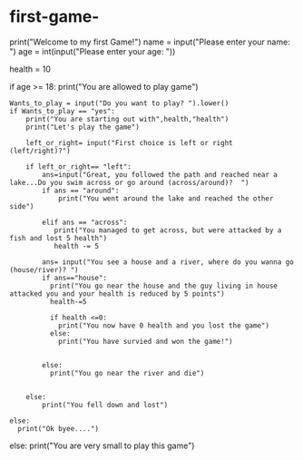 # first-game-

print("Welcome to my first Game!")
name = input("Please enter your name: ")
age = int(input("Please enter your age: "))

health = 10

if age >= 18:
    print("You are allowed to play game")

    Wants_to_play = input("Do you want to play? ").lower()
    if Wants_to_play == "yes":
        print("You are starting out with",health,"health")
        print("Let's play the game")

        left_or_right= input("First choice is left or right (left/right)?")

        if left_or_right== "left":
            ans=input("Great, you followed the path and reached near a lake...Do you swim across or go around (across/around)?  ")
            if ans == "around":
                print("You went around the lake and reached the other side")
            
            elif ans == "across":
               print("You managed to get across, but were attacked by a fish and lost 5 health")
               health -= 5

            ans= input("You see a house and a river, where do you wanna go (house/river)? ")
            if ans=="house":
              print("You go near the house and the guy living in house attacked you and your health is reduced by 5 points")
              health-=5

              if health <=0:
                print("You now have 0 health and you lost the game")
              else:
                print("You have survied and won the game!")
              

            else:
              print("You go near the river and die")


        else:
            print("You fell down and lost")
        
    else:
      print("Ok byee....")

else:
  print("You are very small to play this game")

 


    
